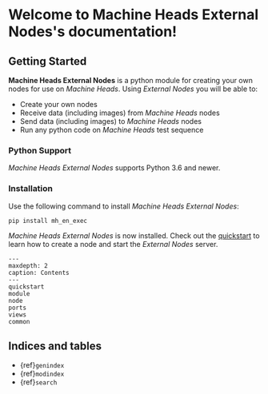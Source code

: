# Welcome to Machine Heads External Nodes's documentation!

## Getting Started

**Machine Heads External Nodes** is a python module for creating your own nodes for use on *Machine Heads*.
Using *External Nodes* you will be able to:
* Create your own nodes
* Receive data (including images) from *Machine Heads* nodes
* Send data (including images) to *Machine Heads* nodes
* Run any python code on *Machine Heads* test sequence

### Python Support

*Machine Heads External Nodes* supports Python 3.6 and newer.

### Installation

Use the following command to install *Machine Heads External Nodes*:

```
pip install mh_en_exec
```

*Machine Heads External Nodes* is now installed. Check out the [quickstart](quickstart) to learn how to create a node and start the *External Nodes* server.


```{toctree}
---
maxdepth: 2
caption: Contents
---
quickstart
module
node
ports
views
common
```


## Indices and tables

* {ref}`genindex`
* {ref}`modindex`
* {ref}`search`

